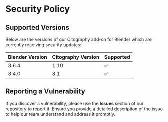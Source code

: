 # Security Policy

## Supported Versions

Below are the versions of our Citography add-on for Blender which are currently receiving security updates:

| Blender Version | Citography Version | Supported          |
| --------------- | ------------------- | ------------------ |
| 3.6.4           | 1.10                | :white_check_mark: |
| 3.4.0           | 3.1                 | :white_check_mark: |
## Reporting a Vulnerability

If you discover a vulnerability, please use the **Issues** section of our repository to report it. Ensure you provide a detailed description of the issue to help our team understand and address it promptly.

